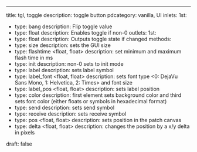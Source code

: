 ---
title: tgl, toggle
description: toggle button
pdcategory: vanilla, UI
inlets:
  1st:
  - type: bang
    description: Flip toggle value
  - type: float
    description: Enables toggle if non-0
outlets:
  1st:
  - type: float
    description: Outputs toggle state if changed
methods:
- type: size <float>
  description: sets the GUI size
- type: flashtime <float, float>
  description: set minimum and maximum flash time in ms
- type: init <float>
  description: non-0 sets to init mode
- type: label <symbol>
  description: sets label symbol
- type: label_font <float, float>
  description: sets font type <0: DejaVu Sans Mono, 1: Helvetica, 2: Times> and font size
- type: label_pos <float, float>
  description: sets label position
- type: color <list>
  description: first element sets background color and third sets font color (either floats or symbols in hexadecimal format)
- type: send <symbol>
  description: sets send symbol
- type: receive <symbol>
  description: sets receive symbol
- type: pos <float, float>
  description: sets position in the patch canvas
- type: delta <float, float>
  description: changes the position by a x/y delta in pixels

draft: false
